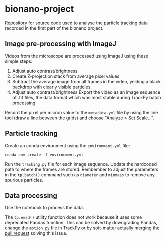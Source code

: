 # bionano-project
Repository for source code used to analyse the particle tracking data recorded in the first part of the bionano project.

## Image pre-processing with ImageJ
Videos from the microscope are processed using ImageJ using these simple steps:
1. Adjust auto contrast/brightness
2. Create Z-projection stack from average pixel values
3. Subtract the average image from all frames in the video, yelding a black backdrop with clearly visible particles.
4. Adjust auto contrast/brightness
Export the video as an image sequence of .tif files, the data format which was most stable during TrackPy batch processing.

Record the pixel per micron value to the `metadata.yml` file by using the line tool (draw a line between the grids) and choose "Analyze > Set Scale...".

## Particle tracking
Create an conda environment using the `environment.yml` file:
```
conda env create -f environment.yml
```
Run the `tracking.py` file for each image sequence. Update the hardcoded path to where the frames are stored. 
Rembember to adjust the parameters in the `tp.batch()` command such as `diameter` and `minmass` to remove any spurious particles.

## Data processing
Use the notebook to process the data.

The `tp.emsd()` utility function does not work because it uses some deprecated Pandas function. This can be solved by downgrading Pandas, change the `motion.py` file in TrackPy or by soft-matter actually merging [the pull request](https://github.com/soft-matter/trackpy/pull/740) solving this issue.
